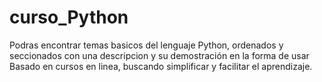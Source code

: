 # curso_Python
Podras encontrar temas basicos del lenguaje Python, ordenados y seccionados con una descripcion y su demostración en la forma de usar
Basado en cursos en linea, buscando simplificar y facilitar el aprendizaje.
